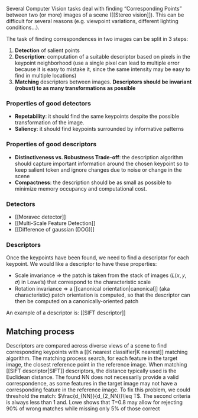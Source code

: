 Several Computer Vision tasks deal with finding “Corresponding Points” between two (or more) images of a scene ([[Stereo vision]]). This can be difficult for several reasons (e.g. viewpoint variations, different lighting conditions...).

The task of finding correspondences in two images can be split in 3 steps:
1) __Detection__ of salient points
2) __Description__: computation of a suitable descriptor based on pixels in the keypoint neighborhood (use a single pixel can lead to multiple error because it is easy to mistake it, since the same intensity may be easy to find in multiple locations)
3) __Matching__ descriptors between images.
__Descriptors should be invariant (robust) to as many transformations as possible__

### Properties of good detectors 
- __Repetability__: it should find the same keypoints despite the possible transformation of the image.
- __Saliency__: it should find keypoints surrounded by informative patterns

### Properties of good descriptors
- __Distinctiveness vs. Robustness Trade-off__: the description algorithm should capture important information around the chosen keypoint so to keep salient token and ignore changes due to noise or change in the scene
- __Compactness__: the description should be as small as possible to minimize memory occupancy and computational cost.

### Detectors
- [[Moravec detector]]
- [[Multi-Scale Feature Detection]]
- [[Difference of gaussian (DOG)]]

### Descriptors
Once the keypoints have been found, we need to find a descriptor for each keypoint. We would like a descriptor to have these properties:
- Scale invariance => the patch is taken from the stack of images (𝐿(𝑥, 𝑦, 𝜎) in Lowe’s) that correspond to the characteristic scale
- Rotation invariance => a [[canonical orientation|canonical]] (aka characteristic) patch orientation is computed, so that the descriptor can then be computed on a canonically-oriented patch

An example of a descriptor is: [[SIFT descriptor]]

## Matching process

Descriptors are compared across diverse views of a scene to find corresponding keypoints with a [[K nearest classifier|K nearest]] matching algorithm.
The matching process search, for each feature in the target image, the closest reference point in the reference image. When matching [[SIFT descriptor|SIFT]] descriptors, the distance typically used is the Euclidean distance.
The found NN does not necessarily provide a valid correspondence, as some features in the target image may not have a corresponding feature in the reference image.
To fix this problem, we could threshold the match: $\frac{d_{NN}}{d_{2_NN}}\leq T$. The second criteria is always less than 1 and. Lowe shows that T=0.8 may allow for rejecting 90% of wrong matches while missing only 5% of those correct